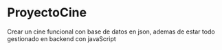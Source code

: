 # ProyectoCine
 Crear un cine funcional con base de datos en json, ademas de estar todo gestionado en backend con javaScript
